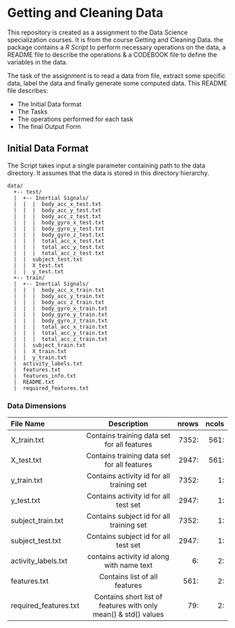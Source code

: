 Getting and Cleaning Data
=========================

This repository is created as a assignment to the Data Science specialization courses. It is from the course Getting and Cleaning Data. the package contains a *R Script* to perform necessary operations on the data, a README file to describe the operations & a CODEBOOK file to define the variables in the data.

The task of the assignment is to read a data from file, extract some specific data, label the data and finally generate some computed data. This README file describes:
- The Initial Data format
- The Tasks
- The operations performed for each task
- The final Output Form

Initial Data Format
-------------------
The Script takes input a single parameter containing path to the data directory. It assumes that the data is stored in this directory hierarchy.
```
data/
  +-- test/
  |  +-- Inertial Signals/
  |  |  |  body_acc_x_test.txt
  |  |  |  body_acc_y_test.txt
  |  |  |  body_acc_z_test.txt
  |  |  |  body_gyro_x_test.txt
  |  |  |  body_gyro_y_test.txt
  |  |  |  body_gyro_z_test.txt
  |  |  |  total_acc_x_test.txt
  |  |  |  total_acc_y_test.txt
  |  |  |  total_acc_z_test.txt
  |  |  subject_test.txt
  |  |  X_test.txt
  |  |  y_test.txt
  +-- train/
  |  +-- Inertial Signals/
  |  |  |  body_acc_x_train.txt
  |  |  |  body_acc_y_train.txt
  |  |  |  body_acc_z_train.txt
  |  |  |  body_gyro_x_train.txt
  |  |  |  body_gyro_y_train.txt
  |  |  |  body_gyro_z_train.txt
  |  |  |  total_acc_x_train.txt
  |  |  |  total_acc_y_train.txt
  |  |  |  total_acc_z_train.txt
  |  |  subject_train.txt
  |  |  X_train.txt
  |  |  y_train.txt
  |  activity_labels.txt
  |  features.txt
  |  features_info.txt
  |  README.txt
  |  required_features.txt
```
### Data Dimensions
| File Name           | Description                               |nrows|ncols|
|:--------------------|:-----------------------------------------:|----:|----:|
|X_train.txt          |Contains training data set for all features|7352:| 561:|
|X_test.txt           |Contains training data set for all features|2947:| 561:|
|y_train.txt          |Contains activity id for all training set  |7352:|   1:|
|y_test.txt           |Contains activity id for all test set      |2947:|   1:|
|subject_train.txt    |Contains subject id for all training set   |7352:|   1:|
|subject_test.txt     |Contains subject id for all test set       |2947:|   1:|
|activity_labels.txt  |contains activity id along with name text  |   6:|   2:|
|features.txt         |Contains list of all features              | 561:|   2:|
|required_features.txt|Contains short list of features with only mean() & std() values|79:|2:|

